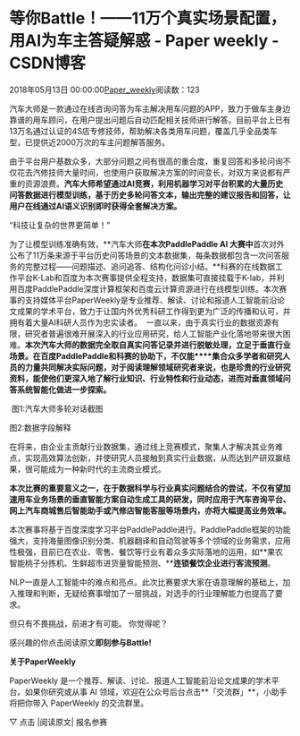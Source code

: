 
# 等你Battle！——11万个真实场景配置，用AI为车主答疑解惑 - Paper weekly - CSDN博客


2018年05月13日 00:00:00[Paper_weekly](https://me.csdn.net/c9Yv2cf9I06K2A9E)阅读数：123



汽车大师是一款通过在线咨询问答为车主解决用车问题的APP，致力于做车主身边靠谱的用车顾问，在用户提出问题后自动匹配相关技师进行解答。目前平台上已有13万名通过认证的4S店专修技师，帮助解决各类用车问题，覆盖几乎全品类车型，已提供近2000万次的车主问题解答服务。

由于平台用户基数众多，大部分问题之间有很高的重合度，重复回答和多轮问询不仅花去汽修技师大量时间，也使用户获取解决方案的时间变长，对双方来说都有严重的资源浪费。**汽车大师希望通过AI竞赛，利用机器学习对平台积累的大量历史问答数据进行模型训练，基于历史多轮问答文本，输出完整的建议报告和回答，让用户在线通过****AI****语义识别即时获得全套解决方案。**

“科技让复杂的世界更简单！”


为了让模型训练准确有效，**汽车大师****在本次PaddlePaddle AI 大赛中****首次对外公布了11万条来源于平台历史问答场景的文本数据集，每条数据都包含一次问答服务的完整过程——问题描述、追问追答、结构化问诊小结。**科赛的在线数据工作平台K-Lab和百度为本次赛事提供全程支持，数据集可直接挂载于K-lab，并利用百度PaddlePaddle深度计算框架和百度云计算资源进行在线模型训练。本次赛事的支持媒体平台PaperWeekly是专业推荐、解读、讨论和报道人工智能前沿论文成果的学术平台，致力于让国内外优秀科研工作得到更为广泛的传播和认可，并拥有着大量AI科研人员作为忠实读者。
﻿
一直以来，由于真实行业的数据资源有限，研究者普遍很难开展深入的行业应用研究，给人工智能产业化落地带来很大困难。**本次汽车大师的数据完全取自真实问答记录****并进行脱敏处理****，立足于垂直行业场景。在百度PaddlePaddle和科赛的协助下，不仅能****集合众多学者和研究人员的力量共同解决实际问题，对于阅读理解领域研究者来说，也是珍贵的行业研究资料，能使他们更深入地了解行业知识、行业特性和行业动态，进而对垂直领域问答系统智能化做进一步探索。**

﻿
图1:﻿汽车大师多轮对话截图

﻿图2:数据字段解释

在将来，由企业主贡献行业数据集，通过线上竞赛模式，聚集人才解决其业务难点，实现高效算法创新，并使研究人员接触到真实行业数据，从而达到产研双赢结果，很可能成为一种新时代的主流商业模式。

**本次比赛****的重要****意义****之一****，****在于****数据科学与行业真实问题结合的尝试，****不仅****有望****加速****用车业务场景的****垂直****智能方案自动生成工具****的研发，同时****应用于汽车咨询平台、网上汽车商城售后智能助手或汽修店智能客服等场景****内****，****亦将****大幅提高业务效率。**

本次赛事将基于百度深度学习平台PaddlePaddle进行。PaddlePaddle框架的功能强大，支持海量图像识别分类、机器翻译和自动驾驶等多个领域的业务需求，应用性极强，目前已在农业、零售、餐饮等行业有着众多实际落地的运用，如**果农智能桃子分拣机、生鲜超市进货量智能预测、****连锁餐饮企业进行客流预测**。


NLP一直是人工智能中的难点和亮点。此次比赛要求大家在语意理解的基础上，加入推理和判断，无疑给赛事增加了一层挑战，对选手的行业理解能力也提高了要求。

但只有不畏挑战，前进才有可能。
你觉得呢？

感兴趣的你点击阅读原文**即刻参与Battle!**



**关于PaperWeekly**

PaperWeekly 是一个推荐、解读、讨论、报道人工智能前沿论文成果的学术平台。如果你研究或从事 AI 领域，欢迎在公众号后台点击**「交流群」**，小助手将把你带入 PaperWeekly 的交流群里。

▽ 点击 |阅读原文| 报名参赛


